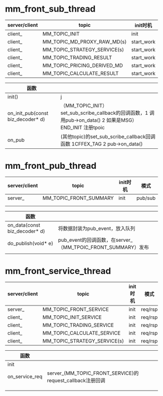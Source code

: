 # mm_front_sub_thread

| server/client | topic                        | init时机   | 模式    |
| ------------- | ---------------------------- | ---------- | ------- |
| client_       | MM_TOPIC_INIT                | init       | pub/sub |
| client_       | MM_TOPIC_MD_PROXY_RAW_MD(s)  | start_work | pub/sub |
| client_       | MM_TOPIC_STRATEGY_SERVICE(s) | start_work | pub/sub |
| client_       | MM_TOPIC_TRADING_RESULT      | start_work | pub/sub |
| client_       | MM_TOPIC_PRICING_DERIVED_MD  | start_work | pub/sub |
| client_       | MM_TOPIC_CALCULATE_RESULT    | start_work | pub/sub |

| 函数                              |                                                              |
| --------------------------------- | ------------------------------------------------------------ |
| init()                            | j                                                            |
| on_init_pub(const biz_decoder* d) | （MM_TOPIC_INIT）set_sub_scribe_callback的回调函数，1 调用pub->on_data() 2 如果是MSG）END_INIT 注册tpoic |
| on_pub                            | (其他topic)的set_sub_scribe_callback回调函数 1CFFEX_TAG  2 pub->on_data() |



# mm_front_pub_thread

| server/client | topic                  | init时机 | 模式    |
| ------------- | ---------------------- | -------- | ------- |
| server_       | MM_TOPIC_FRONT_SUMMARY | init     | pub/sub |
|               |                        |          |         |
|               |                        |          |         |

| 函数                          |                                                              |
| ----------------------------- | ------------------------------------------------------------ |
| on_data(const biz_decoder* d) | 将数据封装为pub_event，放入队列                              |
| do_publish(void* e)           | pub_event的回调函数，在server_（MM_TPOIC_FRONT_SUMMARY）发布 |
|                               |                                                              |



# mm_front_service_thread

| server/client | topic                        | init时机 | 模式    |
| ------------- | ---------------------------- | -------- | ------- |
| server_       | MM_TOPIC_FRONT_SERVICE       | init     | req/rsp |
| client_       | MM_TOPIC_INIT_SERVICE        | init     | req/rsp |
| client_       | MM_TOPIC_TRADING_SERVICE     | init     | req/rsp |
| client_       | MM_TOPIC_CALCULATE_SERVICE   | init     | req/rsp |
| client_       | MM_TOPIC_STRATEGY_SERVICE(s) | init     | req/rsp |

| 函数           |                                                           |
| -------------- | --------------------------------------------------------- |
| init           |                                                           |
| on_service_req | server_(MM_TOPIC_FRONT_SERVICE)的request_callback注册回调 |
|                |                                                           |
|                |                                                           |
|                |                                                           |

